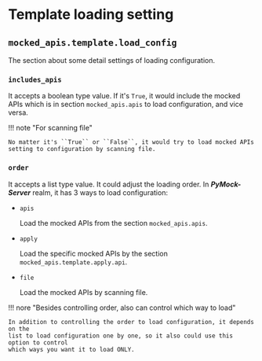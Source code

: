 # Template loading setting

## ``mocked_apis.template.load_config``

The section about some detail settings of loading configuration.


### ``includes_apis``

It accepts a boolean type value. If it's ``True``, it would include the mocked APIs which is in section ``mocked_apis.apis``
to load configuration, and vice versa.

!!! note "For scanning file"

    No matter it's ``True`` or ``False``, it would try to load mocked APIs setting to configuration by scanning file.

### ``order``

It accepts a list type value. It could adjust the loading order. In **_PyMock-Server_** realm, it has 3 ways to load configuration:

* ``apis``

    Load the mocked APIs from the section ``mocked_apis.apis``.

* ``apply``

    Load the specific mocked APIs by the section ``mocked_apis.template.apply.api``.

* ``file``

    Load the mocked APIs by scanning file.

!!! nore "Besides controlling order, also can control which way to load"

    In addition to controlling the order to load configuration, it depends on the 
    list to load configuration one by one, so it also could use this option to control
    which ways you want it to load ONLY.
